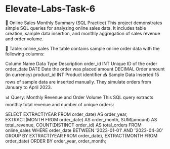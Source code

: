 # Elevate-Labs-Task-6
🧾 Online Sales Monthly Summary (SQL Practice)
This project demonstrates simple SQL queries for analyzing online sales data. It includes table creation, sample data insertion, and monthly aggregation of sales revenue and order volume.

📁 Table: online_sales
The table contains sample online order data with the following columns:

Column Name	Data Type	Description
order_id	INT	Unique ID of the order
order_date	DATE	Date the order was placed
amount	DECIMAL	Order amount (in currency)
product_id	INT	Product identifier
📥 Sample Data Inserted
15 rows of sample data are inserted manually. They simulate orders from January to April 2023.

📊 Query: Monthly Revenue and Order Volume
This SQL query extracts monthly total revenue and number of unique orders:

SELECT 
  EXTRACT(YEAR FROM order_date) AS order_year,
  EXTRACT(MONTH FROM order_date) AS order_month,
  SUM(amount) AS total_revenue,
  COUNT(DISTINCT order_id) AS total_orders
FROM online_sales
WHERE order_date BETWEEN '2023-01-01' AND '2023-04-30'
GROUP BY 
  EXTRACT(YEAR FROM order_date), 
  EXTRACT(MONTH FROM order_date)
ORDER BY 
  order_year, order_month;
